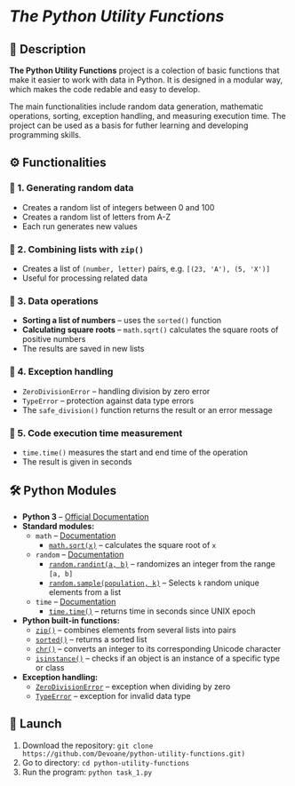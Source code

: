 # *The Python Utility Functions*

## 📌 Description
**The Python Utility Functions** project is a colection of basic functions that make it easier to work with data in Python.
It is designed in a modular way, which makes the code redable and easy to develop.

The main functionalities include random data generation, mathematic operations, sorting, exception handling, and measuring execution time.
The project can be used as a basis for futher learning and developing programming skills.

## ⚙ Functionalities

### 🔹 1. **Generating random data**
- Creates a random list of integers between 0 and 100
- Creates a random list of letters from A-Z
- Each run generates new values

### 🔹 2. **Combining lists with `zip()`**
- Creates a list of `(number, letter)` pairs, e.g. `[(23, 'A'), (5, 'X')]`
- Useful for processing related data

### 🔹 3. **Data operations**
- **Sorting a list of numbers** – uses the `sorted()` function
- **Calculating square roots** – `math.sqrt()` calculates the square roots of positive numbers
- The results are saved in new lists

### 🔹 4. **Exception handling**
- `ZeroDivisionError` – handling division by zero error
- `TypeError` – protection against data type errors
- The `safe_division()` function returns the result or an error message

### 🔹 5. **Code execution time measurement**
- `time.time()` measures the start and end time of the operation
- The result is given in seconds

## 🛠 Python Modules
- **Python 3** – [Official Documentation](https://docs.python.org/3/)
- **Standard modules:**
  - `math` – [Documentation](https://docs.python.org/3/library/math.html)
    - [`math.sqrt(x)`](https://docs.python.org/3/library/math.html#math.sqrt) – calculates the square root of `x`
  - `random` – [Documentation](https://docs.python.org/3/library/random.html)
    - [`random.randint(a, b)`](https://docs.python.org/3/library/random.html#random.randint) – randomizes an integer from the range `[a, b]`
    - [`random.sample(population, k)`](https://docs.python.org/3/library/random.html#random.sample) – Selects `k` random unique elements from a list 
  - `time` – [Documentation](https://docs.python.org/3/library/time.html)
    - [`time.time()`](https://docs.python.org/3/library/time.html#time.time) – returns time in seconds since UNIX epoch
- **Python built-in functions:**
  - [`zip()`](https://docs.python.org/3/library/functions.html#zip) – combines elements from several lists into pairs
  - [`sorted()`](https://docs.python.org/3/library/functions.html#sorted) – returns a sorted list
  - [`chr()`](https://docs.python.org/3/library/functions.html#chr) – converts an integer to its corresponding Unicode character
  - [`isinstance()`](https://docs.python.org/3/library/functions.html#isinstance) – checks if an object is an instance of a specific type or class
- **Exception handling:**
  - [`ZeroDivisionError`](https://docs.python.org/3/library/exceptions.html#ZeroDivisionError) – exception when dividing by zero
  - [`TypeError`](https://docs.python.org/3/library/exceptions.html#TypeError) – exception for invalid data type

## 🚀 Launch
1. Download the repository:
  `git clone https://github.com/Devoane/python-utility-functions.git)`
2. Go to directory:
  `cd python-utility-functions`
3. Run the program:
  `python task_1.py`
    



